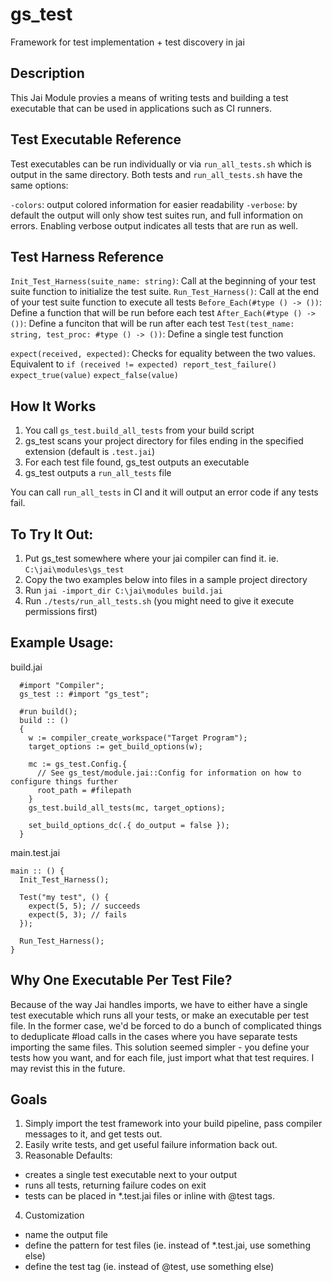 # gs_test
Framework for test implementation + test discovery in jai

## Description

This Jai Module provies a means of writing tests and building a test executable
that can be used in applications such as CI runners.

## Test Executable Reference
Test executables can be run individually or via `run_all_tests.sh` which is output in the same directory.
Both tests and `run_all_tests.sh` have the same options:

`-colors`: output colored information for easier readability
`-verbose`: by default the output will only show test suites run, and full information on errors. Enabling verbose output indicates all tests that are run as well.

## Test Harness Reference

`Init_Test_Harness(suite_name: string)`: Call at the beginning of your test suite function to initialize the test suite.
`Run_Test_Harness()`: Call at the end of your test suite function to execute all tests
`Before_Each(#type () -> ())`: Define a function that will be run before each test
`After_Each(#type () -> ())`: Define a funciton that will be run after each test
`Test(test_name: string, test_proc: #type () -> ())`: Define a single test function

`expect(received, expected)`: Checks for equality between the two values. Equivalent to `if (received != expected) report_test_failure()`
`expect_true(value)`
`expect_false(value)`

## How It Works

1. You call `gs_test.build_all_tests` from your build script
2. gs_test scans your project directory for files ending in the specified extension (default is `.test.jai`)
3. For each test file found, gs_test outputs an executable
4. gs_test outputs a `run_all_tests` file

You can call `run_all_tests` in CI and it will output an error code if any tests fail.

## To Try It Out:

1. Put gs_test somewhere where your jai compiler can find it.
  ie. `C:\jai\modules\gs_test`
2. Copy the two examples below into files in a sample project directory
3. Run `jai -import_dir C:\jai\modules build.jai`
4. Run `./tests/run_all_tests.sh` (you might need to give it execute permissions first)

## Example Usage:

build.jai
```jai
  #import "Compiler";
  gs_test :: #import "gs_test";

  #run build();
  build :: ()
  {
    w := compiler_create_workspace("Target Program");
    target_options := get_build_options(w);

    mc := gs_test.Config.{
      // See gs_test/module.jai::Config for information on how to configure things further
      root_path = #filepath
    }
    gs_test.build_all_tests(mc, target_options);

    set_build_options_dc(.{ do_output = false });
  }
```

main.test.jai
```jai
main :: () {
  Init_Test_Harness();

  Test("my test", () {
    expect(5, 5); // succeeds
    expect(5, 3); // fails
  });

  Run_Test_Harness();
}

```

## Why One Executable Per Test File?

Because of the way Jai handles imports, we have to either have a single test executable which runs all your tests, or make an executable per test file. In the former case, we'd be forced to do a bunch of complicated things to deduplicate #load
calls in the cases where you have separate tests importing the same files. This solution seemed simpler - you define your tests how you want, and for each file, just import what that test requires. I may revist this in the future.

## Goals

1. Simply import the test framework into your build pipeline, pass compiler messages to it, and get tests out.
2. Easily write tests, and get useful failure information back out.
3. Reasonable Defaults:
  - creates a single test executable next to your output
  - runs all tests, returning failure codes on exit
  - tests can be placed in *.test.jai files or inline with @test tags.
4. Customization
  - name the output file
  - define the pattern for test files (ie. instead of *.test.jai, use something else)
  - define the test tag (ie. instead of @test, use something else)